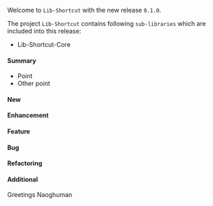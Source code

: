 Welcome to `Lib-Shortcut` with the new release `0.1.0`.

The project `Lib-Shortcut` contains following `sub-libraries` which are included into 
this release:
* Lib-Shortcut-Core


#### Summary
* Point
* Other point



#### New



#### Enhancement



#### Feature



#### Bug



#### Refactoring



#### Additional



Greetings
Naoghuman 



[//]: # (Issues which will be integrated in this release)



[//]: # (Links)
